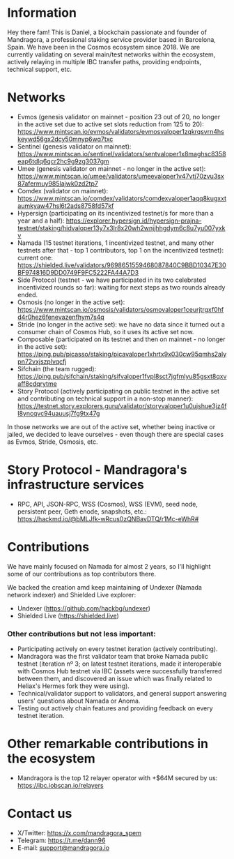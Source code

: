 # Information

Hey there fam! This is Daniel, a blockchain passionate and founder of Mandragora, a professional staking service provider based in Barcelona, Spain. We have been in the Cosmos ecosystem since 2018. We are currently validating on several main/test networks within the ecosystem, actively relaying in multiple IBC transfer paths, providing endpoints, technical support, etc.

# Networks

 - Evmos (genesis validator on mainnet - position 23 out of 20, no longer in the active set due to active set slots reduction from 125 to 20): https://www.mintscan.io/evmos/validators/evmosvaloper1zqkrqsvrn4hskeywd56gx2dcy50mnyp6wq7txc
 - Sentinel (genesis validator on mainnet): https://www.mintscan.io/sentinel/validators/sentvaloper1x8maghsc8358eap6tdlq6qcr2hc9g9zg3037gm
 - Umee (genesis validator on mainnet - no longer in the active set): https://www.mintscan.io/umee/validators/umeevaloper1v47vtj70zvu3sx87afermuy985lajwk0zd2tp7
 - Comdex (validator on mainnet): https://www.mintscan.io/comdex/validators/comdexvaloper1aqq8kugxxtaumkyaw47hsl6t2ads8758fd57kf
 - Hypersign (participating on its incentivized testnet/s for more than a year and a half): https://explorer.hypersign.id/hypersign-prajna-testnet/staking/hidvaloper13y7x3lr8x20wh2wnjjhhgdym6c8u7yu007yxkv
 - Namada (15 testnet iterations, 1 incentivized testnet, and many other testnets after that - top 1 contributors, top 1 on the incentivized testnet): current one: https://shielded.live/validators/9698651559468087840C9BBD10347E30BF974816D9DD0749F9FC5222FA44A7D3
 - Side Protocol (testnet - we have participated in its two celebrated incentivized rounds so far): waiting for next steps as two rounds already ended.
 - Osmosis (no longer in the active set): https://www.mintscan.io/osmosis/validators/osmovaloper1ceurjtrgxf0hfd4r0hez6fenevazenfhym7s4q
 - Stride (no longer in the active set): we have no data since it turned out a consumer chain of Cosmos Hub, so it uses its active set now.
 - Composable (participated on its testnet and then on mainnet - no longer in the active set): https://ping.pub/picasso/staking/picavaloper1xhrtx9x030cw95qmhs2alypn72vxjszplvqcfj
 - Sifchain (the team rugged): https://ping.pub/sifchain/staking/sifvaloper1fvpl8sct7jgfmlyu85gsxt8qxvaff8cdqrytme
 - Story Protocol (actively participating on public testnet in the active set and contributing on technical support in a non-stop manner): https://testnet.story.explorers.guru/validator/storyvaloper1u0ujshue3jz4fl8yncqvc94uauusj7fg9tx47g

In those networks we are out of the active set, whether being inactive or jailed, we decided to leave ourselves - even though there are special cases as Evmos, Stride, Osmosis, etc.
# Story Protocol - Mandragora's infrastructure services
- RPC, API, JSON-RPC, WSS (Cosmos), WSS (EVM), seed node, persistent peer, Geth enode, snapshots, etc.: https://hackmd.io/@bMLJfk-wRcus0zQNBavDTQ/r1Mc-eWhR#
# Contributions

We have mainly focused on Namada for almost 2 years, so I'll highlight some of our contributions as top contributors there.

We backed the creation amd keep maintaining of Undexer (Namada network indexer) and Shielded Live explorer:
- Undexer (https://github.com/hackbg/undexer)
- Shielded Live (https://shielded.live)
### Other contributions but not less important:
- Participating actively on every testnet iteration (actively contributing).
- Mandragora was the first validator team that broke Namada public testnet (iteration nº 3; on latest testnet iterations, made it interoperable with Cosmos Hub testnet via IBC (assets were successfully transferred between them, and discovered an issue which was finally related to Heliax's Hermes fork they were using).
- Technical/validator support to validators, and general support answering users' questions about Namada or Anoma.
- Testing out actively chain features and providing feedback on every testnet iteration.

# Other remarkable contributions in the ecosystem 

- Mandragora is the top 12 relayer operator with +$64M secured by us: https://ibc.iobscan.io/relayers

# Contact us

- X/Twitter: https://x.com/mandragora_spem
- Telegram: https://t.me/dann96
- E-mail: support@mandragora.io

